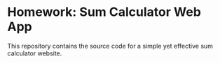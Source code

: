 # Homework: Sum Calculator Web App
This repository contains the source code for a simple yet effective sum calculator website.


